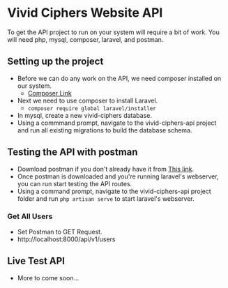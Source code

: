 # Vivid Ciphers Website API

To get the API project to run on your system will require a bit of work.  You will need php, mysql, composer, laravel, and postman.

## Setting up the project

- Before we can do any work on the API, we need composer installed on our system.
  - [Composer Link](https://getcomposer.org/download/)
- Next we need to use composer to install Laravel.
  - `composer require global laravel/installer`
- In mysql, create a new vivid-ciphers database.  
- Using a commmand prompt, navigate to the vivid-ciphers-api project and run all existing migrations to build the database schema.

## Testing the API with postman

- Download postman if you don't already have it from [This link](https://www.getpostman.com/).
- Once postman is downloaded and you're running laravel's webserver, you can run start testing the API routes.
- Using a command prompt, navigate to the vivid-ciphers-api project folder and run `php artisan serve` to start laravel's webserver.

### Get All Users

- Set Postman to GET Request.
- http://localhost:8000/api/v1/users

## Live Test API  

- More to come soon...
